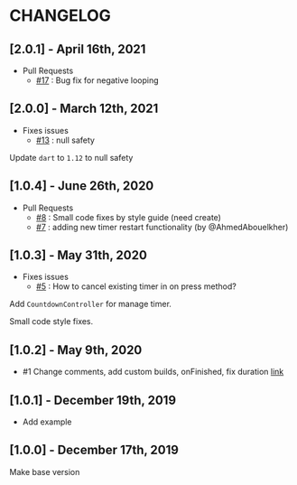 # CHANGELOG

## [2.0.1] - April 16th, 2021

- Pull Requests
  - [#17](https://github.com/DizoftTeam/simple_count_down/pull/17) : Bug fix for negative looping

## [2.0.0] - March 12th, 2021

- Fixes issues
  - [#13](https://github.com/DizoftTeam/simple_count_down/issues/13) : null safety

Update `dart` to `1.12` to null safety
## [1.0.4] - June 26th, 2020

- Pull Requests
  - [#8](https://github.com/DizoftTeam/simple_count_down/pull/8) : Small code fixes by style guide (need create)
  - [#7](https://github.com/DizoftTeam/simple_count_down/pull/7) : adding new timer restart functionality (by @AhmedAbouelkher)

## [1.0.3] - May 31th, 2020

- Fixes issues
  - [#5](https://github.com/DizoftTeam/simple_count_down/issues/5) : How to cancel existing timer in on press method?

Add `CountdownController` for manage timer.

Small code style fixes.

## [1.0.2] - May 9th, 2020

- #1 Change comments, add custom builds, onFinished, fix duration [link](https://github.com/DizoftTeam/simple_count_down/pull/1)

## [1.0.1] - December 19th, 2019

- Add example

## [1.0.0] - December 17th, 2019

Make base version
